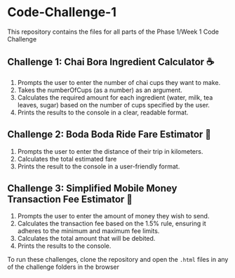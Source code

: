 # Code-Challenge-1

This repository contains the files for all parts of the Phase 1/Week 1 Code Challenge

## Challenge 1: Chai Bora Ingredient Calculator ☕

1.  Prompts the user to enter the number of chai cups they want to make.
2.  Takes the numberOfCups (as a number) as an argument.
3.  Calculates the required amount for each ingredient (water, milk, tea leaves, sugar) based on the number of cups specified by the user.
4.  Prints the results to the console in a clear, readable format.

## Challenge 2: Boda Boda Ride Fare Estimator 🛵

1. Prompts the user to enter the distance of their trip in kilometers.
2. Calculates the total estimated fare
3. Prints the result to the console in a user-friendly format.

## Challenge 3: Simplified Mobile Money Transaction Fee Estimator 📱

1. Prompts the user to enter the amount of money they wish to send.
2. Calculates the transaction fee based on the 1.5% rule, ensuring it adheres to the minimum and maximum fee limits.
3. Calculates the total amount that will be debited.
4. Prints the results to the console.

To run these challenges, clone the repository and open the `.html` files in any of the challenge folders in the browser
